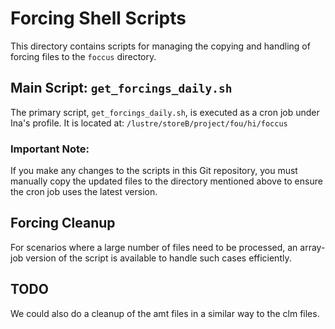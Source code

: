 # Forcing Shell Scripts

This directory contains scripts for managing the copying and handling of forcing files to the `foccus` directory. 

## Main Script: `get_forcings_daily.sh`
The primary script, `get_forcings_daily.sh`, is executed as a cron job under Ina's profile. It is located at:
`/lustre/storeB/project/fou/hi/foccus`


### Important Note:
If you make any changes to the scripts in this Git repository, you must manually copy the updated files to the directory mentioned above to ensure the cron job uses the latest version.

## Forcing Cleanup
For scenarios where a large number of files need to be processed, an array-job version of the script is available to handle such cases efficiently.

## TODO
We could also do a cleanup of the amt files in a similar way to the clm files. 
